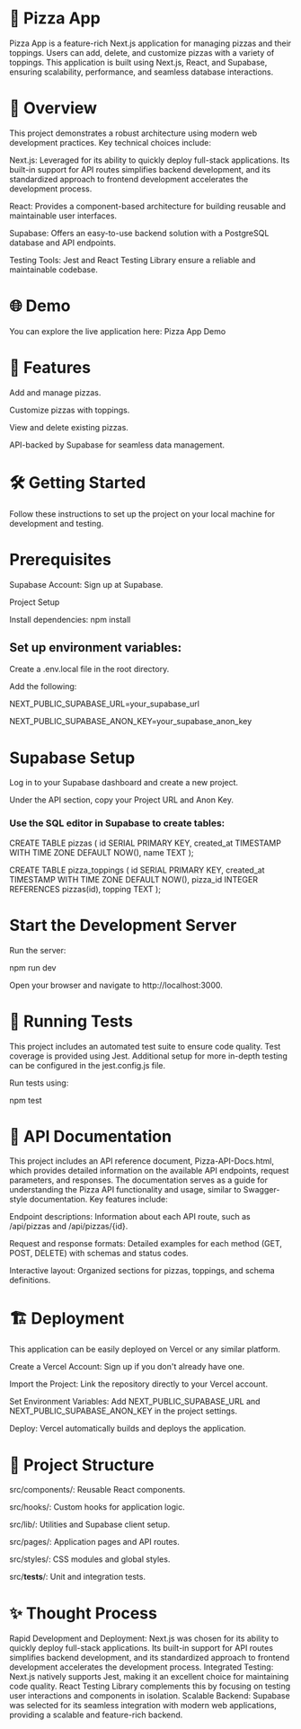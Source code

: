 # 🍕 Pizza App
Pizza App is a feature-rich Next.js application for managing pizzas and their toppings.
Users can add, delete, and customize pizzas with a variety of toppings. This application is built using Next.js, React, and Supabase, ensuring scalability, performance, and seamless database interactions.

# 📖 Overview
This project demonstrates a robust architecture using modern web development practices. Key technical choices include:

Next.js: Leveraged for its ability to quickly deploy full-stack applications. Its built-in support for API routes simplifies backend development, and its standardized approach to frontend development accelerates the development process.

React: Provides a component-based architecture for building reusable and maintainable user interfaces.

Supabase: Offers an easy-to-use backend solution with a PostgreSQL database and API endpoints.

Testing Tools: Jest and React Testing Library ensure a reliable and maintainable codebase.

# 🌐 Demo
You can explore the live application here: Pizza App Demo

# 🚀 Features
Add and manage pizzas.

Customize pizzas with toppings.

View and delete existing pizzas.

API-backed by Supabase for seamless data management.

# 🛠️ Getting Started
Follow these instructions to set up the project on your local machine for development and testing.

# Prerequisites
Supabase Account: Sign up at Supabase.

Project Setup

Install dependencies:
npm install

## Set up environment variables:
Create a .env.local file in the root directory.

Add the following:

NEXT_PUBLIC_SUPABASE_URL=your_supabase_url

NEXT_PUBLIC_SUPABASE_ANON_KEY=your_supabase_anon_key

# Supabase Setup
Log in to your Supabase dashboard and create a new project.

Under the API section, copy your Project URL and Anon Key.

### Use the SQL editor in Supabase to create tables:

CREATE TABLE pizzas (
id SERIAL PRIMARY KEY,
created_at TIMESTAMP WITH TIME ZONE DEFAULT NOW(),
name TEXT
);

CREATE TABLE pizza_toppings (
id SERIAL PRIMARY KEY,
created_at TIMESTAMP WITH TIME ZONE DEFAULT NOW(),
pizza_id INTEGER REFERENCES pizzas(id),
topping TEXT
);

# Start the Development Server
Run the server:

npm run dev

Open your browser and navigate to http://localhost:3000.

# 🧪 Running Tests
This project includes an automated test suite to ensure code quality. Test coverage is provided using Jest. Additional setup for more in-depth testing can be configured in the jest.config.js file.

Run tests using:

npm test

# 📜 API Documentation
This project includes an API reference document, Pizza-API-Docs.html, which provides detailed information on the available API endpoints, request parameters, and responses. The documentation serves as a guide for understanding the Pizza API functionality and usage, similar to Swagger-style documentation. Key features include:

Endpoint descriptions: Information about each API route, such as /api/pizzas and /api/pizzas/{id}.

Request and response formats: Detailed examples for each method (GET, POST, DELETE) with schemas and status codes.

Interactive layout: Organized sections for pizzas, toppings, and schema definitions.

# 🏗️ Deployment
This application can be easily deployed on Vercel or any similar platform.

Create a Vercel Account: Sign up if you don't already have one.

Import the Project: Link the repository directly to your Vercel account.

Set Environment Variables: Add NEXT_PUBLIC_SUPABASE_URL and NEXT_PUBLIC_SUPABASE_ANON_KEY in the project settings.

Deploy: Vercel automatically builds and deploys the application.

# 📂 Project Structure
src/components/: Reusable React components.

src/hooks/: Custom hooks for application logic.

src/lib/: Utilities and Supabase client setup.

src/pages/: Application pages and API routes.

src/styles/: CSS modules and global styles.

src/__tests__/: Unit and integration tests.

# ✨ Thought Process
Rapid Development and Deployment: Next.js was chosen for its ability to quickly deploy full-stack applications. Its built-in support for API routes simplifies backend development, and its standardized approach to frontend development accelerates the development process.
Integrated Testing: Next.js natively supports Jest, making it an excellent choice for maintaining code quality. React Testing Library complements this by focusing on testing user interactions and components in isolation.
Scalable Backend: Supabase was selected for its seamless integration with modern web applications, providing a scalable and feature-rich backend.
